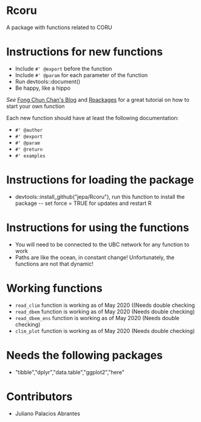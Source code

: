 # Rcoru
A package with functions related to CORU

# Instructions for new functions

- Include `#' @export` before the function
- Include `#' @param` for each parameter of the function
- Run devtools::document()
- Be happy, like a hippo


*See* [Fong Chun Chan's Blog](https://tinyheero.github.io/jekyll/update/2015/07/26/making-your-first-R-package.html) and [Rpackages](https://r-pkgs.org/man.html) for a great tutorial on how to start your own function

Each new function should have at least the following documentation:

- `#' @author`
- `#' @export` 
- `#' @param` 
- `#' @return`
- `#' examples`

# Instructions for loading the package

- devtools::install_github("jepa/Rcoru"), run this function to install the package
  -- set force = TRUE for updates and restart R
  
# Instructions for using the functions

- You will need to be connected to the UBC network for any function to work
- Paths are like the ocean, in constant change! Unfortunately, the functions are not that dynamic!

# Working functions

- `read_clim` function is working as of May 2020 ((Needs double checking
- `read_dbem` function is working as of May 2020 (Needs double checking)
- `read_dbem_ens` function is working as of May 2020 (Needs double checking)
- `clim_plot` function is working as of May 2020 (Needs double checking)


# Needs the following packages

- "tibble","dplyr","data.table","ggplot2","here"

# Contributors

- Juliano Palacios Abrantes
